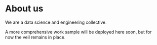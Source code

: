 # About us

We are a data science and engineering collective. 

A more comprehensive work sample will be deployed here soon, but for now the veil remains in place.

<!-- ```{tableofcontents}
``` -->
